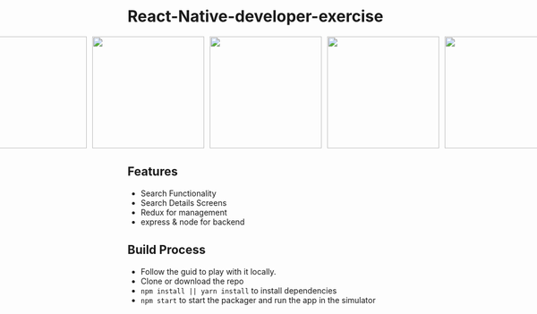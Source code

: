 <h1>React-Native-developer-exercise</h1>

<div style="display: flex; justify-content: center;">
  <img src="https://i.postimg.cc/mD7T64BL/Screenshot-1687962193.png" width="200" style="margin-right: 10px;">
  <img src="https://i.postimg.cc/J0PV94gL/Screenshot-1687962214.png" width="200" style="margin-right: 10px;">
  <img src="https://i.postimg.cc/J7Kf706w/Screenshot-1687962222.png" width="200" style="margin-right: 10px;">
  <img src="https://i.postimg.cc/bYFmFtVv/Screenshot-1687962229.png" width="200" style="margin-right: 10px;">
  <img src="https://i.postimg.cc/L60Lpcrk/Screenshot-1687962232.png" width="200" style="margin-right: 10px;">
  <img src="https://i.postimg.cc/8zTw7mjt/Screenshot-1687962246.png" width="200" style="margin-right: 10px;">
  <img src="https://i.postimg.cc/8cBMGxBD/Screenshot-1687962252.png" width="200" style="margin-right: 10px;">
  <img src="https://i.postimg.cc/QdPB2XG1/Screenshot-1687962379.png" width="200" style="margin-right: 10px;">
  <img src="https://i.postimg.cc/jSG58ZPh/Screenshot-1687962390.png" width="200" style="margin-right: 10px;">
  <img src="https://i.postimg.cc/mk22cqWT/Screenshot-1687962405.png" width="200" style="margin-right: 10px;">
  <img src="https://i.postimg.cc/VLvkm3FR/Screenshot-1687962414.png" width="200" style="margin-right: 10px;">
</div>

## Features

* Search Functionality
* Search Details Screens
* Redux for management
* express & node for backend

## Build Process

- Follow the guid to play with it locally.
- Clone or download the repo
- `npm install || yarn install` to install dependencies
- `npm start` to start the packager and run the app in the simulator


